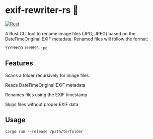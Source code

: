 # exif-rewriter-rs 🚀
[![Rust](https://github.com/plexx-dev/exif-rewriter-rs/actions/workflows/rust.yml/badge.svg?branch=main)](https://github.com/plexx-dev/exif-rewriter-rs/actions/workflows/rust.yml)

A Rust CLI tool to rename image files (JPG, JPEG) based on the DateTimeOriginal EXIF metadata. Renamed files will follow the format:

```
YYYYMMDD_HHMMSS.jpg
```

## Features

Scans a folder recursively for image files

Reads DateTimeOriginal EXIF metadata

Renames files using the EXIF timestamp

Skips files without proper EXIF data

## Usage

```
cargo run --release /path/to/folder
